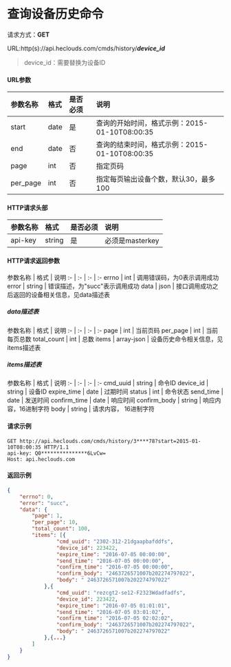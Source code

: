 # 查询设备历史命令
请求方式：**GET**

URL:http(s)://api.heclouds.com/cmds/history/**_device_id_**
> device_id：需要替换为设备ID

#### URL参数
参数名称 | 格式 | 是否必须 | 说明
:- | :- | :- | :-
start | date | 是 | 查询的开始时间，格式示例：2015-01-10T08:00:35
end | date | 否 | 查询的结束时间，格式示例：2015-01-10T08:00:35
page | int | 否 | 指定页码
per_page | int | 否 | 指定每页输出设备个数，默认30，最多100

#### HTTP请求头部
参数名称 | 格式 | 是否必须 | 说明
:- | :- | :- | :-
api-key | string | 是 | 必须是masterkey


#### HTTP请求返回参数
参数名称 | 格式 | 说明
:- | :- | :- | :-
errno | int | 调用错误码，为0表示调用成功
error | string | 错误描述，为"succ"表示调用成功
data | json | 接口调用成功之后返回的设备相关信息，见data描述表

##### data描述表
参数名称 | 格式 | 说明
:- | :- | :- | :-
page | int | 当前页码
per_page | int | 当前每页总数
total_count | int | 总数
items | array-json | 设备历史命令相关信息，见items描述表

##### items描述表
参数名称 | 格式 | 说明
:- | :- | :- | :-
cmd_uuid | string | 命令ID
device_id | string | 设备ID
expire_time | date | 过期时间
status | int | 命令状态
send_time | date | 发送时间
confirm_time | date | 响应时间
confirm_body | string | 响应内容，16进制字符
body | string | 请求内容， 16进制字符


#### 请求示例
```text
GET http://api.heclouds.com/cmds/history/3****78?start=2015-01-10T08:00:35 HTTP/1.1
api-key: Q0***************6LvCw=
Host: api.heclouds.com

```

#### 返回示例
```json
{
	"errno": 0,
	"error": "succ",
	"data": {
		"page": 1,
		"per_page": 10,
		"total_count": 100,
		"items": [{
				"cmd_uuid": "2302-312-21dgaapbafddfs",
				"device_id": 223422,
				"expire_time": "2016-07-05 00:00:00",
				"send_time": "2016-07-05 00:00:00",
				"confirm_time": "2016-07-05 00:00:00",
				"confirm_body": "2463726571007b202274797022",
				"body": " 2463726571007b202274797022"
			},{
				"cmd_uuid": "rezcgt2-se12-F2323Wdadfadfs",
				"device_id": 223422,
				"expire_time": "2016-07-05 01:01:01",
				"send_time": "2016-07-05 03:01:02",
				"confirm_time": "2016-07-05 02:02:02",
				"confirm_body": "2463726571007b202274797022",
				"body": " 2463726571007b202274797022"
			},{...}
		]
	}
}
```


